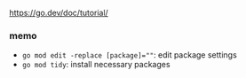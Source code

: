 https://go.dev/doc/tutorial/

### memo

- `go mod edit -replace [package]=""`: edit package settings
- `go mod tidy`: install necessary packages
